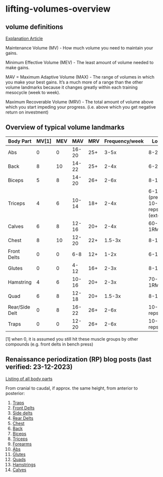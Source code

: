 # lifting-volumes-overview





## volume definitions
[Explanation Article](https://rpstrength.com/blogs/articles/training-volume-landmarks-muscle-growth)


Maintenance Volume (MV) - How much volume you need to maintain your gains.

Minimum Effective Volume (MEV) - The least amount of volume needed to make gains.

MAV = Maximum Adaptive Volume (MAX) - The range of volumes in which you make your best gains. It’s a much more of a range than the other volume landmarks because it changes greatly within each training mesocycle (week to week).

Maximum Recoverable Volume (MRV) - The total amount of volume above which you start impeding your progress. (i.e. above which you get negative return on investment)


## Overview of typical volume landmarks

Body Part      | MV[1] | MEV  | MAV   | MRV  | Frequency/week | Loading
 ----          | ----  | ---- | ----  | ---- | ----      | ----
Abs            | 0     | 0    | 16-20 | 25+  | 3-5x      | 8-20 reps
Back           | 8     | 10   | 14-22 | 25+  | 2-4x      | 6-20 reps
Biceps         | 5     | 8    | 14-20 | 26+  | 2-6x      | 8-15 reps
Triceps        | 4     | 6    | 10-14 | 18+  | 2-4x      | 6-15 reps (pressing) 10-20 reps (extension)
Calves         | 6     | 8    | 12-16 | 20+  | 2-4x      | 60-70% 1RM
Chest          | 8     | 10   | 12-20 | 22+  | 1.5-3x    | 8-12 reps
Front Delts    | 0     | 0    | 6-8   | 12+  | 1-2x      | 6-10 reps
Glutes         | 0     | 0    | 4-12  | 16+  | 2-3x      | 8-12 reps
Hamstring      | 4     | 6    | 10-16 | 20+  | 2-3x      | 70-85% 1RM
Quad           | 6     | 8    | 12-18 | 20+  | 1.5-3x    | 8-15 reps
Rear/Side Delt | 0     | 8    | 16-22 | 26+  | 2-6x      | 10-12 reps
Traps          | 0     | 0    | 12-20 | 26+  | 2-6x      | 10-20 reps

[1] when 0, it is assumed you still hit these muscle groups by other compounds (e.g. front delts in bench press)




## Renaissance periodization (RP) blog posts (last verified: 23-12-2023)
[Listing of all body parts](https://rpstrength.com/blogs/articles/hypertrophy-training-guide-central-hub)


From cranial to caudal, if approx. the same height, from anterior to posterior:
1. [Traps](https://renaissanceperiodization.com/trap-training-tips-hypertrophy/)
1. [Front Delts](https://renaissanceperiodization.com/front-delt-training-tips-hypertrophy/)
1. [Side delts](https://rpstrength.com/blogs/articles/side-delt-size-training-tips)
1. [Rear Delts](https://rpstrength.com/blogs/articles/rear-delt-size-training-tips)
1. [Chest](https://renaissanceperiodization.com/chest-training-tips-hypertrophy/)
1. [Back](https://renaissanceperiodization.com/back-training-tips-hypertrophy/)
1. [Biceps](https://rpstrength.com/blogs/articles/bicep-training-tips-hypertrophy)
1. [Triceps](https://rpstrength.com/blogs/articles/triceps-hypertrophy-training-tips/)
1. [Forearms](https://rpstrength.com/blogs/articles/forearm-growth-training-tips)  
1. [Abs](https://renaissanceperiodization.com/ab-training/)
1. [Glutes](https://renaissanceperiodization.com/glute-training-tips-hypertrophy/)
1. [Quads](https://rpstrength.com/blogs/articles/quad-size-training-tips)
1. [Hamstrings](https://rpstrength.com/blogs/articles/hamstring-size-training-tips)
1. [Calves](https://renaissanceperiodization.com/calves-training-tips-hypertrophy/)
